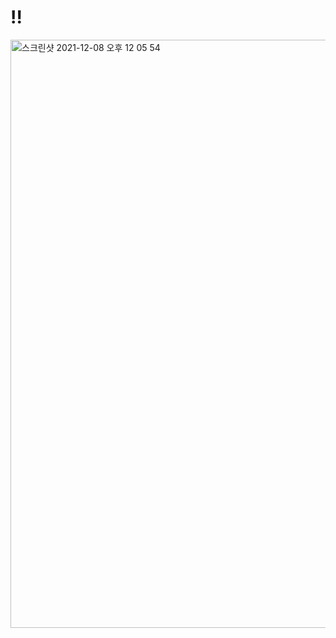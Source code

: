 # !!
<img width="941" alt="스크린샷 2021-12-08 오후 12 05 54" src="https://user-images.githubusercontent.com/89058117/145141251-59a1c545-5388-43f6-a705-9545ec381a7a.png">
